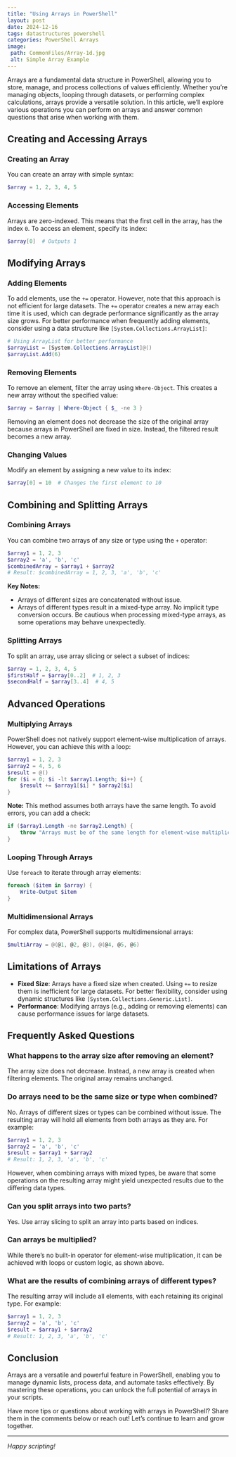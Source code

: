 ```yaml
---
title: "Using Arrays in PowerShell"
layout: post
date: 2024-12-16
tags: datastructures powershell
categories: PowerShell Arrays
image:
 path: CommonFiles/Array-1d.jpg
 alt: Simple Array Example
---
```


Arrays are a fundamental data structure in PowerShell, allowing you to store, manage, and process collections of values efficiently. Whether you’re managing objects, looping through datasets, or performing complex calculations, arrays provide a versatile solution. In this article, we’ll explore various operations you can perform on arrays and answer common questions that arise when working with them.

## Creating and Accessing Arrays

### Creating an Array
You can create an array with simple syntax:
```powershell
$array = 1, 2, 3, 4, 5
```

### Accessing Elements
Arrays are zero-indexed. This means that the first cell in the array, has the index ```0```. To access an element, specify its index:
```powershell
$array[0]  # Outputs 1
```

## Modifying Arrays

### Adding Elements
To add elements, use the `+=` operator. However, note that this approach is not efficient for large datasets. The `+=` operator creates a new array each time it is used, which can degrade performance significantly as the array size grows. For better performance when frequently adding elements, consider using a data structure like `[System.Collections.ArrayList]`:
```powershell
# Using ArrayList for better performance
$arrayList = [System.Collections.ArrayList]@()
$arrayList.Add(6)
```

### Removing Elements
To remove an element, filter the array using `Where-Object`. This creates a new array without the specified value:
```powershell
$array = $array | Where-Object { $_ -ne 3 }
```
Removing an element does not decrease the size of the original array because arrays in PowerShell are fixed in size. Instead, the filtered result becomes a new array.

### Changing Values
Modify an element by assigning a new value to its index:
```powershell
$array[0] = 10  # Changes the first element to 10
```

## Combining and Splitting Arrays

### Combining Arrays
You can combine two arrays of any size or type using the `+` operator:
```powershell
$array1 = 1, 2, 3
$array2 = 'a', 'b', 'c'
$combinedArray = $array1 + $array2
# Result: $combinedArray = 1, 2, 3, 'a', 'b', 'c'
```
**Key Notes:**
- Arrays of different sizes are concatenated without issue.
- Arrays of different types result in a mixed-type array. No implicit type conversion occurs. Be cautious when processing mixed-type arrays, as some operations may behave unexpectedly.

### Splitting Arrays
To split an array, use array slicing or select a subset of indices:
```powershell
$array = 1, 2, 3, 4, 5
$firstHalf = $array[0..2]  # 1, 2, 3
$secondHalf = $array[3..4]  # 4, 5
```

## Advanced Operations

### Multiplying Arrays
PowerShell does not natively support element-wise multiplication of arrays. However, you can achieve this with a loop:
```powershell
$array1 = 1, 2, 3
$array2 = 4, 5, 6
$result = @()
for ($i = 0; $i -lt $array1.Length; $i++) {
    $result += $array1[$i] * $array2[$i]
}
```
**Note:** This method assumes both arrays have the same length. To avoid errors, you can add a check:
```powershell
if ($array1.Length -ne $array2.Length) {
    throw "Arrays must be of the same length for element-wise multiplication."
}
```

### Looping Through Arrays
Use `foreach` to iterate through array elements:
```powershell
foreach ($item in $array) {
    Write-Output $item
}
```

### Multidimensional Arrays
For complex data, PowerShell supports multidimensional arrays:
```powershell
$multiArray = @(@1, @2, @3), @(@4, @5, @6)
```

## Limitations of Arrays
- **Fixed Size**: Arrays have a fixed size when created. Using `+=` to resize them is inefficient for large datasets. For better flexibility, consider using dynamic structures like `[System.Collections.Generic.List]`.
- **Performance**: Modifying arrays (e.g., adding or removing elements) can cause performance issues for large datasets.

## Frequently Asked Questions

### What happens to the array size after removing an element?
The array size does not decrease. Instead, a new array is created when filtering elements. The original array remains unchanged.

### Do arrays need to be the same size or type when combined?
No. Arrays of different sizes or types can be combined without issue. The resulting array will hold all elements from both arrays as they are. For example:
```powershell
$array1 = 1, 2, 3
$array2 = 'a', 'b', 'c'
$result = $array1 + $array2
# Result: 1, 2, 3, 'a', 'b', 'c'
```
However, when combining arrays with mixed types, be aware that some operations on the resulting array might yield unexpected results due to the differing data types.

### Can you split arrays into two parts?
Yes. Use array slicing to split an array into parts based on indices.

### Can arrays be multiplied?
While there’s no built-in operator for element-wise multiplication, it can be achieved with loops or custom logic, as shown above.

### What are the results of combining arrays of different types?
The resulting array will include all elements, with each retaining its original type. For example:
```powershell
$array1 = 1, 2, 3
$array2 = 'a', 'b', 'c'
$result = $array1 + $array2
# Result: 1, 2, 3, 'a', 'b', 'c'
```

## Conclusion
Arrays are a versatile and powerful feature in PowerShell, enabling you to manage dynamic lists, process data, and automate tasks effectively. By mastering these operations, you can unlock the full potential of arrays in your scripts.

Have more tips or questions about working with arrays in PowerShell? Share them in the comments below or reach out! Let’s continue to learn and grow together.

---

*Happy scripting!*
